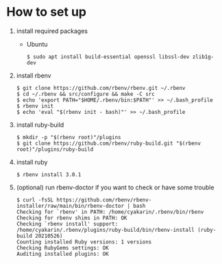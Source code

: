 # How to set up
1. install required packages
   - Ubuntu

     ```
     $ sudo apt install build-essential openssl libssl-dev zlib1g-dev
     ```

2. install rbenv

   ```
   $ git clone https://github.com/rbenv/rbenv.git ~/.rbenv
   $ cd ~/.rbenv && src/configure && make -C src
   $ echo 'export PATH="$HOME/.rbenv/bin:$PATH"' >> ~/.bash_profile
   $ rbenv init
   $ echo 'eval "$(rbenv init - bash)"' >> ~/.bash_profile
   ```

3. install ruby-build

   ```
   $ mkdir -p "$(rbenv root)"/plugins
   $ git clone https://github.com/rbenv/ruby-build.git "$(rbenv root)"/plugins/ruby-build
   ```

4. install ruby

   ```
   $ rbenv install 3.0.1
   ```

5. (optional) run rbenv-doctor if you want to check or have some trouble


   ```
   $ curl -fsSL https://github.com/rbenv/rbenv-installer/raw/main/bin/rbenv-doctor | bash
   Checking for `rbenv' in PATH: /home/cyakarin/.rbenv/bin/rbenv
   Checking for rbenv shims in PATH: OK
   Checking `rbenv install' support: /home/cyakarin/.rbenv/plugins/ruby-build/bin/rbenv-install (ruby-build 20210526)
   Counting installed Ruby versions: 1 versions
   Checking RubyGems settings: OK
   Auditing installed plugins: OK

   ```
